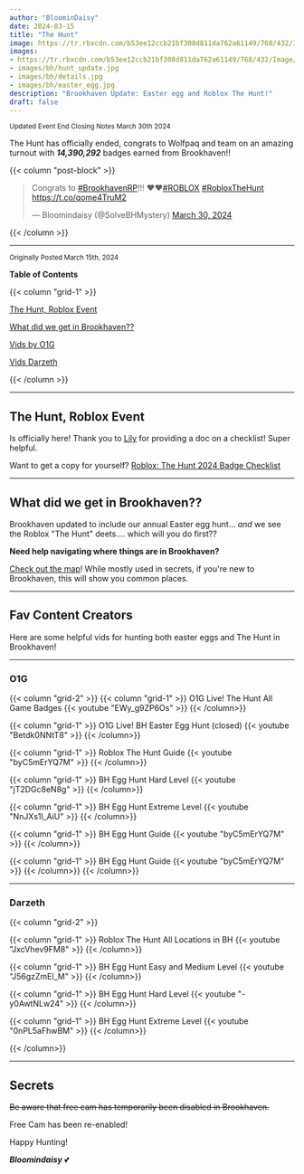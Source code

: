 ```yaml
---
author: "BloominDaisy"
date: 2024-03-15
title: "The Hunt"
image: https://tr.rbxcdn.com/b53ee12ccb21bf308d811da762a61149/768/432/Image/Png
images: 
- https://tr.rbxcdn.com/b53ee12ccb21bf308d811da762a61149/768/432/Image/Png
- images/bh/hunt_update.jpg
- images/bh/details.jpg
- images/bh/easter_egg.jpg
description: "Brookhaven Update: Easter egg and Roblox The Hunt!"
draft: false
---
```

<sub>Updated Event End Closing Notes March 30th 2024</sub>


The Hunt has officially ended, congrats to Wolfpaq and team on an amazing turnout with **_14,390,292_** badges earned from Brookhaven!!

{{< column "post-block" >}}
<blockquote class="twitter-tweet"><p lang="en" dir="ltr">Congrats to <a href="https://twitter.com/hashtag/BrookhavenRP?src=hash&amp;ref_src=twsrc%5Etfw">#BrookhavenRP</a>!!! ❤️❤️<a href="https://twitter.com/hashtag/ROBLOX?src=hash&amp;ref_src=twsrc%5Etfw">#ROBLOX</a> <a href="https://twitter.com/hashtag/RobloxTheHunt?src=hash&amp;ref_src=twsrc%5Etfw">#RobloxTheHunt</a> <a href="https://t.co/qome4TruM2">https://t.co/qome4TruM2</a></p>&mdash; Bloomindaisy (@SolveBHMystery) <a href="https://twitter.com/SolveBHMystery/status/1774151281587679376?ref_src=twsrc%5Etfw">March 30, 2024</a></blockquote> <script async src="https://platform.twitter.com/widgets.js" charset="utf-8"></script>
{{< /column >}}

---
<sub>Originally Posted March 15th, 2024</sub>

**Table of Contents**

{{< column "grid-1" >}}

[The Hunt, Roblox Event](/blog/03-15-24/#the-hunt-roblox-event)

[What did we get in Brookhaven??](/blog/03-15-24/#what-did-we-get-in-brookhaven)

[Vids by O1G](/blog/03-15-24/#o1g)

[Vids Darzeth](/blog/03-15-24/#darzeth)

{{< /column >}}

---

 ## The Hunt, Roblox Event

 Is officially here! Thank you to [Lily](https://twitter.com/LilyGia_) for providing a doc on a checklist! Super helpful. 

 Want to get a copy for yourself? [Roblox: The Hunt 2024 Badge Checklist](https://docs.google.com/spreadsheets/d/1R4xvrfpdI-iIQnNqRYMxlTM8BS5BeDUwnfEZ7Y8SOe4/edit?usp=sharing)

---

## What did we get in Brookhaven??

Brookhaven updated to include our annual Easter egg hunt... _and_ we see the Roblox "The Hunt" deets.... which will you do first??

**Need help navigating where things are in Brookhaven?**

 [Check out the map](map/poi/)! While mostly used in secrets, if you're new to Brookhaven, this will show you common places.


---

## Fav Content Creators

Here are some helpful vids for hunting both easter eggs and The Hunt in Brookhaven!

---

### O1G

{{< column "grid-2" >}}
{{< column "grid-1" >}}
O1G Live! The Hunt All Game Badges {{< youtube "EWy_g9ZP6Os" >}}
{{< /column>}}

{{< column "grid-1" >}}
O1G Live! BH Easter Egg Hunt (closed) {{< youtube "Betdk0NNtT8" >}}
{{< /column>}}

{{< column "grid-1" >}}
Roblox The Hunt Guide {{< youtube "byC5mErYQ7M" >}}
{{< /column>}}

{{< column "grid-1" >}}
BH Egg Hunt Hard Level {{< youtube "jT2DGc8eN8g" >}}
{{< /column>}}

{{< column "grid-1" >}}
BH Egg Hunt Extreme Level  {{< youtube "NnJXs1l_AiU" >}}
{{< /column>}}

{{< column "grid-1" >}}
BH Egg Hunt Guide {{< youtube "byC5mErYQ7M" >}}
{{< /column>}}

{{< column "grid-1" >}}
BH Egg Hunt Guide {{< youtube "byC5mErYQ7M" >}}
{{< /column>}}
{{< /column>}}

---

### Darzeth

{{< column "grid-2" >}}

{{< column "grid-1" >}}
Roblox The Hunt All Locations in BH {{< youtube "JxcVhev9FM8" >}}
{{< /column>}}


{{< column "grid-1" >}}
BH Egg Hunt Easy and Medium Level {{< youtube "J56gzZmEl_M" >}}
{{< /column>}}


{{< column "grid-1" >}}
BH Egg Hunt Hard Level {{< youtube "-y0AwtNLw24" >}}
{{< /column>}}


{{< column "grid-1" >}}
BH Egg Hunt Extreme Level {{< youtube "0nPL5aFhwBM" >}}
{{< /column>}}


{{< /column>}}

---


## Secrets

~~Be aware that free cam has temporarily been disabled in Brookhaven.~~

Free Cam has been re-enabled!

Happy Hunting!

_**Bloomindaisy**_ <span class="nowrap"><span class="emojify">💕</span>